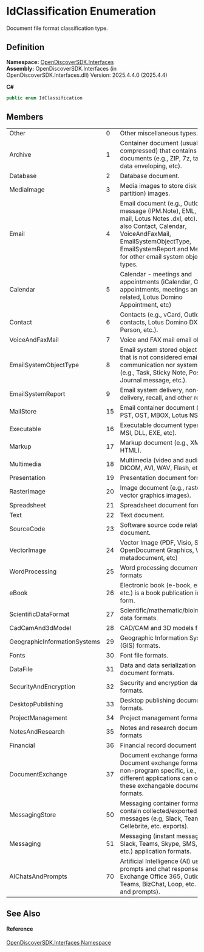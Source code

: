 # IdClassification Enumeration


Document file format classification type.



## Definition
**Namespace:** <a href="5601be11-3859-60ba-961e-4dc4e0cf2953">OpenDiscoverSDK.Interfaces</a>  
**Assembly:** OpenDiscoverSDK.Interfaces (in OpenDiscoverSDK.Interfaces.dll) Version: 2025.4.4.0 (2025.4.4)

**C#**
``` C#
public enum IdClassification
```



## Members
<table>
<tr>
<td>Other</td>
<td>0</td>
<td>Other miscellaneous types.</td></tr>
<tr>
<td>Archive</td>
<td>1</td>
<td>Container document (usually compressed) that contains other documents (e.g., ZIP, 7z, tar, rar, data enveloping, etc).</td></tr>
<tr>
<td>Database</td>
<td>2</td>
<td>Database document.</td></tr>
<tr>
<td>MediaImage</td>
<td>3</td>
<td>Media images to store disk (and partition) images.</td></tr>
<tr>
<td>Email</td>
<td>4</td>
<td>Email document (e.g., Outlook message (IPM.Note), EML, MIME mail, Lotus Notes .dxl, etc). See also Contact, Calendar, VoiceAndFaxMail, EmailSystemObjectType, EmailSystemReport and Messaging for other email system object types.</td></tr>
<tr>
<td>Calendar</td>
<td>5</td>
<td>Calendar - meetings and appointments (iCalendar, Outlook appointments, meetings and related, Lotus Domino Appointment, etc)</td></tr>
<tr>
<td>Contact</td>
<td>6</td>
<td>Contacts (e.g., vCard, Outlook contacts, Lotus Domino DXL Person, etc.).</td></tr>
<tr>
<td>VoiceAndFaxMail</td>
<td>7</td>
<td>Voice and FAX mail email object.</td></tr>
<tr>
<td>EmailSystemObjectType</td>
<td>8</td>
<td>Email system stored object type that is not considered email communication nor system reports (e.g., Task, Sticky Note, Post, Journal message, etc.).</td></tr>
<tr>
<td>EmailSystemReport</td>
<td>9</td>
<td>Email system delivery, non-delivery, recall, and other reports.</td></tr>
<tr>
<td>MailStore</td>
<td>15</td>
<td>Email container document (e.g., PST, OST, MBOX, Lotus NSF, etc)</td></tr>
<tr>
<td>Executable</td>
<td>16</td>
<td>Executable document types (e.g., MSI, DLL, EXE, etc).</td></tr>
<tr>
<td>Markup</td>
<td>17</td>
<td>Markup document (e.g., XML or HTML).</td></tr>
<tr>
<td>Multimedia</td>
<td>18</td>
<td>Multimedia (video and audio: MP3, DICOM, AVI, WAV, Flash, etc).</td></tr>
<tr>
<td>Presentation</td>
<td>19</td>
<td>Presentation document formats.</td></tr>
<tr>
<td>RasterImage</td>
<td>20</td>
<td>Image document (e.g., raster or vector graphics images).</td></tr>
<tr>
<td>Spreadsheet</td>
<td>21</td>
<td>Spreadsheet document formats.</td></tr>
<tr>
<td>Text</td>
<td>22</td>
<td>Text document.</td></tr>
<tr>
<td>SourceCode</td>
<td>23</td>
<td>Software source code related document.</td></tr>
<tr>
<td>VectorImage</td>
<td>24</td>
<td>Vector Image (PDF, Visio, SVG, OpenDocument Graphics, Windows metadocument, etc)</td></tr>
<tr>
<td>WordProcessing</td>
<td>25</td>
<td>Word processing document formats</td></tr>
<tr>
<td>eBook</td>
<td>26</td>
<td>Electronic book (e-book, eBook, etc.) is a book publication in digital form.</td></tr>
<tr>
<td>ScientificDataFormat</td>
<td>27</td>
<td>Scientific/mathematic/bioinformatic data formats.</td></tr>
<tr>
<td>CadCamAnd3dModel</td>
<td>28</td>
<td>CAD/CAM and 3D models formats.</td></tr>
<tr>
<td>GeographicInformationSystems</td>
<td>29</td>
<td>Geographic Information Systems (GIS) formats.</td></tr>
<tr>
<td>Fonts</td>
<td>30</td>
<td>Font file formats.</td></tr>
<tr>
<td>DataFile</td>
<td>31</td>
<td>Data and data serialization document formats.</td></tr>
<tr>
<td>SecurityAndEncryption</td>
<td>32</td>
<td>Security and encryption data formats.</td></tr>
<tr>
<td>DesktopPublishing</td>
<td>33</td>
<td>Desktop publishing document formats.</td></tr>
<tr>
<td>ProjectManagement</td>
<td>34</td>
<td>Project management formats.</td></tr>
<tr>
<td>NotesAndResearch</td>
<td>35</td>
<td>Notes and research document formats</td></tr>
<tr>
<td>Financial</td>
<td>36</td>
<td>Financial record document formats</td></tr>
<tr>
<td>DocumentExchange</td>
<td>37</td>
<td>Document exchange formats. Document exchange formats are non-program specific, i.e., different applications can output these exchangable document formats.</td></tr>
<tr>
<td>MessagingStore</td>
<td>50</td>
<td>Messaging container formats that contain collected/exported messages (e.g, Slack, Teams, Cellebrite, etc. exports).</td></tr>
<tr>
<td>Messaging</td>
<td>51</td>
<td>Messaging (instant messaging, Slack, Teams, Skype, SMS, MMS, etc.) application formats.</td></tr>
<tr>
<td>AIChatsAndPrompts</td>
<td>70</td>
<td>Artificial Intelligence (AI) user prompts and chat responses (e.g., Exchange Office 365, Outlook, Teams, BizChat, Loop, etc. chats and prompts).</td></tr>
</table>

## See Also


#### Reference
<a href="5601be11-3859-60ba-961e-4dc4e0cf2953">OpenDiscoverSDK.Interfaces Namespace</a>  
